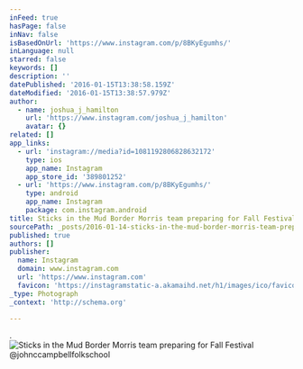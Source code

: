 ```yaml
---
inFeed: true
hasPage: false
inNav: false
isBasedOnUrl: 'https://www.instagram.com/p/8BKyEgumhs/'
inLanguage: null
starred: false
keywords: []
description: ''
datePublished: '2016-01-15T13:38:58.159Z'
dateModified: '2016-01-15T13:38:57.979Z'
author:
  - name: joshua_j_hamilton
    url: 'https://www.instagram.com/joshua_j_hamilton'
    avatar: {}
related: []
app_links:
  - url: 'instagram://media?id=1081192806828632172'
    type: ios
    app_name: Instagram
    app_store_id: '389801252'
  - url: 'https://www.instagram.com/p/8BKyEgumhs/'
    type: android
    app_name: Instagram
    package: com.instagram.android
title: Sticks in the Mud Border Morris team preparing for Fall Festival @johnccampbellfolkschool
sourcePath: _posts/2016-01-14-sticks-in-the-mud-border-morris-team-preparing-for-fall-fest.md
published: true
authors: []
publisher:
  name: Instagram
  domain: www.instagram.com
  url: 'https://www.instagram.com'
  favicon: 'https://instagramstatic-a.akamaihd.net/h1/images/ico/favicon.ico/7cdab0872b15.ico'
_type: Photograph
_context: 'http://schema.org'

---
```

.
![Sticks in the Mud Border Morris team preparing for Fall Festival @johnccampbellfolkschool](https://s3-us-west-2.amazonaws.com/the-grid-img/p/b54c0bf1a7d98b72358aef31a612149db3f4627a.jpg)